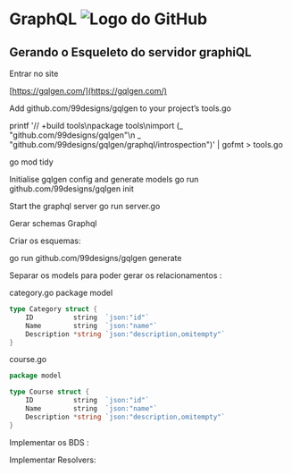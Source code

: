 # GraphQL ![Logo do GitHub](https://github.com/logo.png)

## Gerando o Esqueleto do servidor graphiQL

Entrar no site


[https://gqlgen.com/](https://gqlgen.com/)

Add github.com/99designs/gqlgen to your project’s tools.go 

printf '// +build tools\npackage tools\nimport (_ "github.com/99designs/gqlgen"\n _ "github.com/99designs/gqlgen/graphql/introspection")' | gofmt > tools.go 

go mod tidy 	

Initialise gqlgen config and generate models
go run github.com/99designs/gqlgen init

Start the graphql server
go run server.go


Gerar schemas Graphql


Criar os esquemas:

go run github.com/99designs/gqlgen generate

Separar os models para poder gerar os relacionamentos :


category.go
package model
```go
type Category struct {
    ID          string  `json:"id"`
    Name        string  `json:"name"`
    Description *string `json:"description,omitempty"`
}
```


course.go
```go
package model

type Course struct {
    ID          string  `json:"id"`
    Name        string  `json:"name"`
    Description *string `json:"description,omitempty"`
}
```

Implementar os BDS :

Implementar Resolvers:
